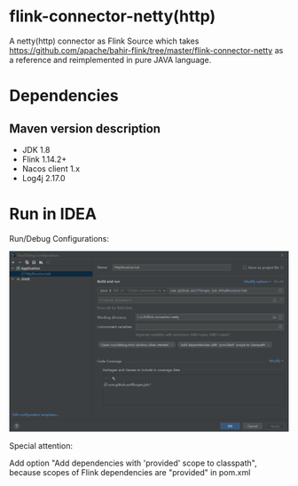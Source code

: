 # flink-connector-netty(http)
A netty(http) connector as Flink Source which takes https://github.com/apache/bahir-flink/tree/master/flink-connector-netty as a reference and reimplemented in pure JAVA language.



# Dependencies

## Maven version description

- JDK 1.8
- Flink 1.14.2+
- Nacos client 1.x
- Log4j 2.17.0



# Run in IDEA

Run/Debug Configurations:

![image-20220119174612777](https://github.com/WolfForgan/flink-connector-netty/blob/main/image/image-20220119174612777.png)

Special attention:  

Add option "Add dependencies with 'provided' scope to classpath", because scopes of Flink dependencies are "provided" in pom.xml
